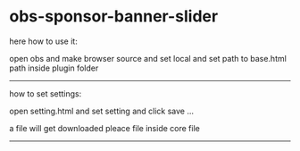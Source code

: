 # obs-sponsor-banner-slider
here how to use it:

open obs and make browser source and set local and set path to base.html path inside plugin folder
______________________________________________________________________________
how to set settings:

open setting.html and set setting and click save ...

a file will get downloaded pleace file inside core file
______________________________________________________________________________
